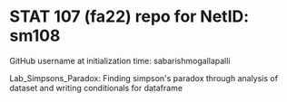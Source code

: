 # STAT 107 (fa22) repo for NetID: sm108

GitHub username at initialization time: sabarishmogallapalli

Lab_Simpsons_Paradox: Finding simpson's paradox through analysis of dataset and writing conditionals for dataframe
